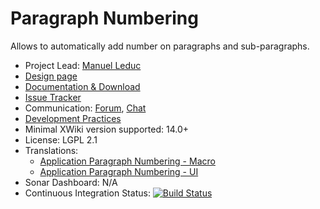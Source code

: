 # Paragraph Numbering

Allows to automatically add number on paragraphs and sub-paragraphs. 

* Project Lead: [Manuel Leduc](https://www.xwiki.org/xwiki/bin/view/XWiki/mleduc) 
* [Design page](https://design.xwiki.org/xwiki/bin/view/Proposal/ParagraphNumbering)
* [Documentation & Download](https://extensions.xwiki.org/xwiki/bin/view/Extension/Paragraph%20Numbering%20Application/)
* [Issue Tracker](http://jira.xwiki.org/browse/PNAPP)
* Communication: [Forum](https://forum.xwiki.org/), [Chat](https://dev.xwiki.org/xwiki/bin/view/Community/Chat)
* [Development Practices](http://dev.xwiki.org/) 
* Minimal XWiki version supported: 14.0+
* License: LGPL 2.1
* Translations: 
  * [Application Paragraph Numbering - Macro ](https://l10n.xwiki.org/projects/xwiki-contrib/application-paragraph-numbering-macro/)
  * [Application Paragraph Numbering - UI](https://l10n.xwiki.org/projects/xwiki-contrib/application-paragraph-numbering-ui/)
* Sonar Dashboard: N/A 
* Continuous Integration Status: [![Build Status](https://ci.xwiki.org/buildStatus/icon?job=XWiki+Contrib%2Fapplication-paragraph-numbering%2Fmain)](https://ci.xwiki.org/job/XWiki%20Contrib/job/application-paragraph-numbering/job/main/)
